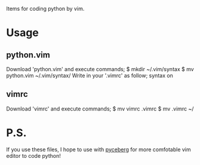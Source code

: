 Items for coding python by vim.

# Usage
## python.vim
Download 'python.vim' and execute commands;
    $ mkdir ~/.vim/syntax
    $ mv python.vim ~/.vim/syntax/
Write in your '.vimrc' as follow;
    syntax on

## vimrc
Download 'vimrc' and execute commands;
    $ mv vimrc .vimrc
    $ mv .vimrc ~/

# P.S.
If you use these files, I hope to use with
[pyceberg](https://github.com/kuroitu/pyceberg)
for more comfotable vim editor to code python!
